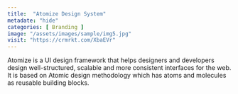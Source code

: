```yaml
---
title:  "Atomize Design System"
metadate: "hide"
categories: [ Branding ]
image: "/assets/images/sample/img5.jpg"
visit: "https://crmrkt.com/XbaEVr"
---
```

Atomize is a UI design framework that helps designers and developers design well-structured, scalable and more consistent interfaces for the web. It is based on Atomic design methodology which has atoms and molecules as reusable building blocks.
